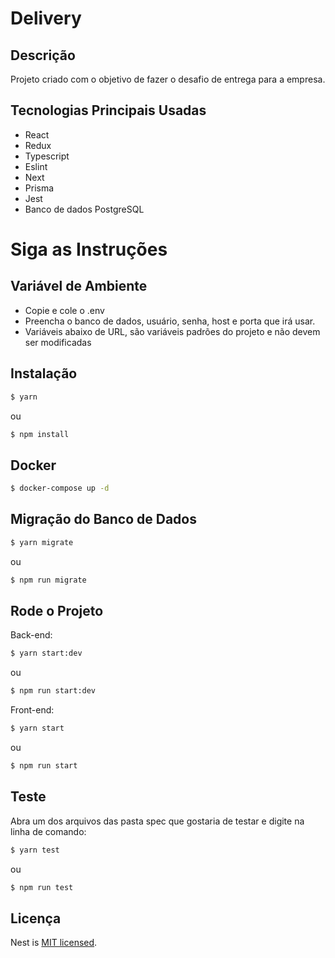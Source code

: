 # Delivery

## Descrição

Projeto criado com o objetivo de fazer o desafio de entrega para a empresa.

## Tecnologias Principais Usadas

- React
- Redux
- Typescript
- Eslint
- Next
- Prisma
- Jest
- Banco de dados PostgreSQL

# Siga as Instruções
## Variável de Ambiente

- Copie e cole o .env
- Preencha o banco de dados, usuário, senha, host e porta que irá usar.
- Variáveis abaixo de URL, são variáveis padrões do projeto e não devem ser modificadas

## Instalação

```bash
$ yarn
```
ou
```bash
$ npm install
```

## Docker

```bash
$ docker-compose up -d
```

## Migração do Banco de Dados

```bash
$ yarn migrate
```
ou
```bash
$ npm run migrate
```

## Rode o Projeto

Back-end:
```bash
$ yarn start:dev
```
ou
```bash
$ npm run start:dev
```

Front-end:
```bash
$ yarn start
```
ou
```bash
$ npm run start
```

## Teste
Abra um dos arquivos das pasta spec que gostaria de testar e digite na linha de comando:
```bash
$ yarn test
```
ou
```bash
$ npm run test
```

## Licença

Nest is [MIT licensed](LICENSE).
